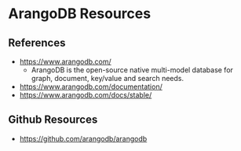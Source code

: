 
# ArangoDB Resources

## References
- https://www.arangodb.com/
  + ArangoDB is the open-source native multi-model database for graph, document, key/value and search needs.
- https://www.arangodb.com/documentation/
- https://www.arangodb.com/docs/stable/



## Github Resources
- https://github.com/arangodb/arangodb


